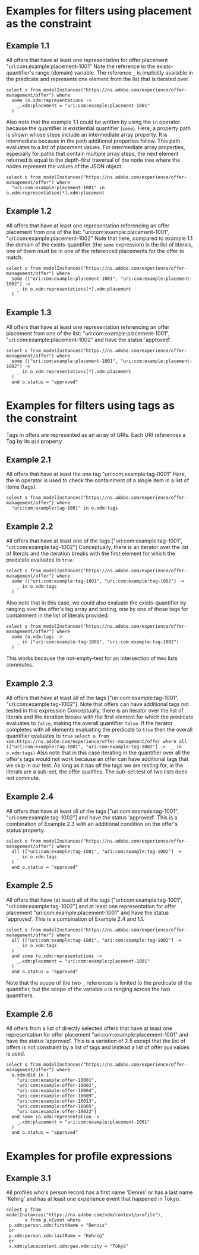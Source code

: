 Examples for filters using placement as the constraint
===

Example 1.1
---
All offers that have at least one representation for offer placement "uri:com:example:placement-1001"
Note the reference to the exists-quantifier's range (domain) variable. The reference `_` is implicitly available in the predicate and represents one element from the list that is iterated over.

```
select o from modelInstances("https://ns.adobe.com/experience/offer-management/offer") where 
  some (o.xdm:representations -> 
    _.xdm:placement = "uri:com:example:placement-1001"
  )
```

Also note that the example 1.1 could be written by using the `in` operator because the quantifier is existiential quantifier (`some`).
Here, a property path is shown whose steps include an intermediate array property. It is intermediate because in the path additional properties follow. This path evaluates to a list of placement values. 
For intermediate array properties, especially for paths that contain multiple array steps, the next element returned is equal to the depth-first traversal of the node tree where the nodes represent the values of the JSON object.

```
select o from modelInstances("https://ns.adobe.com/experience/offer-management/offer") where 
  "uri:com:example:placement-1001" in o.xdm:representation[*].xdm:placement
```


Example 1.2
---
All offers that have at least one representation referencing an offer placement from one of the list: "uri:com:example:placement-1001", "uri:com:example:placement-1002"
Note that here, compared to example 1.1 the domain of the exists-quantifier (the `some` expression) is the list of literals, one of them must be in one of the referenced placements for the offer to match.

```
select o from modelInstances("https://ns.adobe.com/experience/offer-management/offer") where 
  some (["uri:com:example:placement-1001", "uri:com:example:placement-1002"] ->  
    _ in o.xdm:representations[*].xdm:placement
  )
```

Example 1.3
---
All offers that have at least one representation referencing an offer placement from one of the list: "uri:com:example:placement-1001", "uri:com:example:placement-1002" and have the status 'approved'.

```
select o from modelInstances("https://ns.adobe.com/experience/offer-management/offer") where 
  some (["uri:com:example:placement-1001", "uri:com:example:placement-1002"] ->  
    _ in o.xdm:representations[*].xdm:placement
  ) 
  and o.status = "approved"
```


Examples for filters using tags as the constraint
===
Tags in offers are represented as an array of URIs. Each URI references a Tag by its `@id` property

Example 2.1
---
All offers that have at least the one tag "uri:com:example:tag-0001"
Here, the in operator is used to check the containment of a single item in a list of items (tags).

```
select o from modelInstances("https://ns.adobe.com/experience/offer-management/offer") where 
  "uri:com:example:tag-1001" in o.xdm:tags
```

Example 2.2
---
All offers that have at least one of the tags ["uri:com:example:tag-1001", "uri:com:example:tag-1002"]
Conceptually, there is an iterator over the list of literals and the iteration breaks with the first element for which the predicate evaluates to `true`

```
select o from modelInstances("https://ns.adobe.com/experience/offer-management/offer") where 
  some (["uri:com:example:tag-1001", "uri:com:example:tag-1002"] ->  
    _ in o.xdm:tags
  )
```

Also note that in this case, we could also evaluate the exists-quantifier by ranging over the offer's tag array and testing, one by one of those tags for containment in the list of literals provided:

```
select o from modelInstances("https://ns.adobe.com/experience/offer-management/offer") where 
  some (o.xdm:tags ->  
    _ in ["uri:com:example:tag-1001", "uri:com:example:tag-1002"]
  )
```

This works because the not-empty-test for an intersection of two lists commutes.

Example 2.3
---
All offers that have at least all of the tags ["uri:com:example:tag-1001", "uri:com:example:tag-1002"]. Note that offers can have additional tags not tested in this expression
Conceptually, there is an iterator over the list of literals and the iteration breaks with the first element for which the predicate evaluates to `false`, making the overall quantifier `false`. If the iterator completes with all elements evaluating the predicate to `true` then the overall quantifier evaluates to `true` 
`select o from xdm:https://ns.adobe.com/experience/offer-management/offer where all (["uri:com:example:tag-1001", "uri:com:example:tag-1002"] ->  _ in o.xdm:tags)`
Also note that in this case iterating in the quantifier over all the offer's tags would not work because an offer can have additional tags that we skip in our test. 
As long as it has *all* the tags we are testing for, ie the literals are a sub-set, the offer qualifies. The sub-set test of two lists does not commute.

Example 2.4
---
All offers that have at least all of the tags ["uri:com:example:tag-1001", "uri:com:example:tag-1002"] and have the status 'approved'. This is a combination of Example 2.3 with an additional condition on the offer's status property.

```
select o from modelInstances("https://ns.adobe.com/experience/offer-management/offer") where 
  all (["uri:com:example:tag-1001", "uri:com:example:tag-1002"] ->  
    _ in o.xdm:tags
  ) 
  and o.status = "approved"
```

Example 2.5
---
All offers that have (at least) all of the tags ["uri:com:example:tag-1001", "uri:com:example:tag-1002"] and at least one representation for offer placement "uri:com:example:placement-1001" and have the status 'approved'. 
This is a combination of Example 2.4 and 1.1.

```
select o from modelInstances("https://ns.adobe.com/experience/offer-management/offer") where 
  all (["uri:com:example:tag-1001", "uri:com:example:tag-1002"] ->  
    _ in o.xdm:tags
  ) 
  and some (o.xdm:representations -> 
    _.xdm:placement = "uri:com:example:placement-1001"
  ) 
  and o.status = "approved"
```

Note that the scope of the two `_` references is limited to the predicate of the quantifier, but the scope of the variable `o` is ranging across the two quantifiers.

Example 2.6
---
All offers from a list of directly selected offers that have at least one representation for offer placement "uri:com:example:placement-1001" and have the status 'approved'. 
This is a variation of 2.5 except that the list of offers is not constraint by a list of tags and instead a list of offer `@id` values is used. 

```
select o from modelInstances("https://ns.adobe.com/experience/offer-management/offer") where 
  o.xdm:@id in [
    "uri:com:example:offer-10001", 
    "uri:com:example:offer-10002",
    "uri:com:example:offer-10004",
    "uri:com:example:offer-10009",
    "uri:com:example:offer-10013",
    "uri:com:example:offer-10005",
    "uri:com:example:offer-10022"] 
  and some (o.xdm:representation -> 
    _.xdm:placement = "uri:com:example:placement-1001"
  ) 
  and o.status = "approved"
```

Examples for profile expressions
===

Example 3.1
---
All profiles who's person record has a first name 'Dennis' or has a last name 'Kehrig' and has at least one experience event that happened in Tokyo.

```
select p from modelInstances("https://ns.adobe.com/xdm/context/profile"),
       x from p.xEvent where
 p.xdm:person.xdm:firstName = "Dennis"
 or
 p.xdm:person.xdm:lastName = "Kehrig"
 or
 x.xdm:placecontext.xdm:geo.xdm:city = "Tōkyō"
```